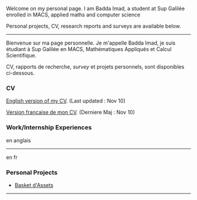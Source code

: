 Welcome on my personal page. I am Badda Imad, a student at Sup Galilée enrolled in MACS, applied maths and computer science 

Personal projects, CV, research reports and surveys are available below.

----------------------------------------------------------------------------

Bienvenue sur ma page personnelle. Je m'appelle Badda Imad, je suis étudiant à Sup Galilée en MACS, Mathématiques Appliqués et Calcul Scientifique.

CV, rapports de recherche, *survey* et projets personnels, sont disponibles ci-dessous.

### CV

[English version of my CV](https://I-Blitz.github.io/ImadB/CV/Badda_Imad_Nov_CV_ANG.pdf ). (Last updated : Nov 10)

[Version francaise de mon CV](https://I-Blitz.github.io/ImadB/CV/Badda_Imad_Nov_CV_FR.pdf). (Derniere Maj : Nov 10)


### Work/Internship Experiences

en anglais

----------------------------------------------------------------------------
en fr


### Personal Projects
 
* [Basket d'Assets](https://I-Blitz.github.io/ImadB/Projet/BasketAssets/index.md)
----------------------------------------------------------------------------


 


